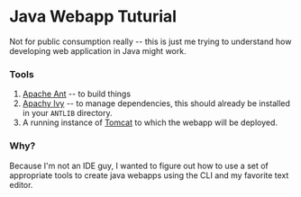 # Java Webapp Tuturial

Not for public consumption really -- this is just me trying to understand how
developing web application in Java might work.

### Tools

1. [Apache Ant](http://ant.apache.org/) -- to build things
1. [Apachy Ivy](http://ant.apache.org/ivy/) -- to manage dependencies, this
should already be installed in your `ANTLIB` directory.
1. A running instance of [Tomcat](http://tomcat.apache.org/) to which the
webapp will be deployed.

### Why?

Because I'm not an IDE guy, I wanted to figure out how to use a set of
appropriate tools to create java webapps using the CLI and my favorite text
editor.
